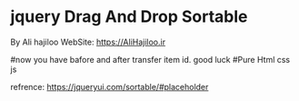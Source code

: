 # jquery Drag And Drop Sortable

By Ali hajiloo
WebSite: https://AliHajiloo.ir


#now you have bafore and after transfer item id. good luck
#Pure Html css js

refrence: https://jqueryui.com/sortable/#placeholder
